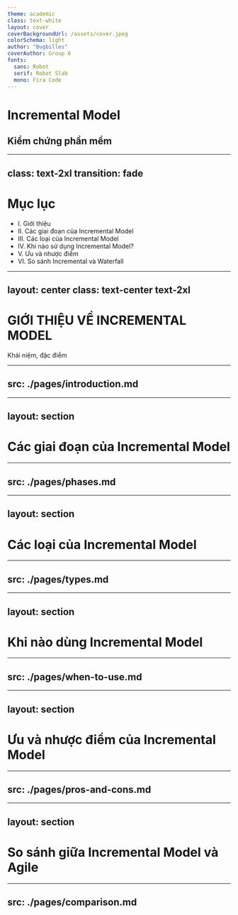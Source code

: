 ```yaml
---
theme: academic
class: text-white
layout: cover
coverBackgroundUrl: /assets/cover.jpeg
colorSchema: light
author: "Bugbilles"
coverAuthor: Group 6
fonts:
  sans: Robot
  serif: Robot Slab
  mono: Fira Code
---
```


# Incremental Model
## Kiểm chứng phần mềm

---
class: text-2xl
transition: fade
---

# **Mục lục**

- I. Giới thiệu
- II. Các giai đoạn của Incremental Model
- III. Các loại của Incremental Model
- IV. Khi nào sử dụng Incremental Model?
- V. Ưu và nhược điểm
- VI. So sánh Incremental và Waterfall

---
layout: center
class: text-center text-2xl
---

# **GIỚI THIỆU VỀ INCREMENTAL MODEL**
Khái niệm, đặc điểm

---
src: ./pages/introduction.md
---

---
layout: section
---

# Các giai đoạn của Incremental Model

---
src: ./pages/phases.md
---

---
layout: section
---

# Các loại của Incremental Model

---
src: ./pages/types.md
---

---
layout: section
---

# Khi nào dùng Incremental Model

---
src: ./pages/when-to-use.md
---

---
layout: section
---

# Ưu và nhược điểm của Incremental Model

---
src: ./pages/pros-and-cons.md
---

---
layout: section
---

# So sánh giữa Incremental Model và Agile

---
src: ./pages/comparison.md
---
